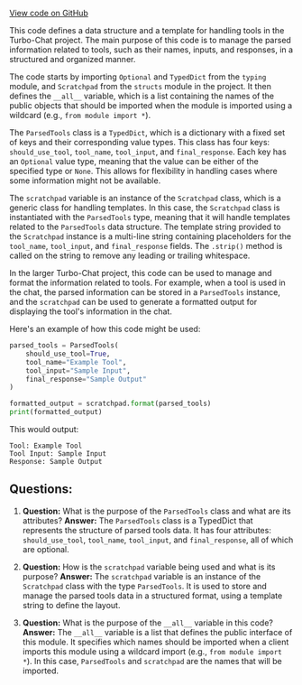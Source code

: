 [View code on GitHub](https://github.com/creatorrr/turbo-chat/blob/master/turbo_chat/bots/tool/scratchpad.py)

This code defines a data structure and a template for handling tools in the Turbo-Chat project. The main purpose of this code is to manage the parsed information related to tools, such as their names, inputs, and responses, in a structured and organized manner.

The code starts by importing `Optional` and `TypedDict` from the `typing` module, and `Scratchpad` from the `structs` module in the project. It then defines the `__all__` variable, which is a list containing the names of the public objects that should be imported when the module is imported using a wildcard (e.g., `from module import *`).

The `ParsedTools` class is a `TypedDict`, which is a dictionary with a fixed set of keys and their corresponding value types. This class has four keys: `should_use_tool`, `tool_name`, `tool_input`, and `final_response`. Each key has an `Optional` value type, meaning that the value can be either of the specified type or `None`. This allows for flexibility in handling cases where some information might not be available.

The `scratchpad` variable is an instance of the `Scratchpad` class, which is a generic class for handling templates. In this case, the `Scratchpad` class is instantiated with the `ParsedTools` type, meaning that it will handle templates related to the `ParsedTools` data structure. The template string provided to the `Scratchpad` instance is a multi-line string containing placeholders for the `tool_name`, `tool_input`, and `final_response` fields. The `.strip()` method is called on the string to remove any leading or trailing whitespace.

In the larger Turbo-Chat project, this code can be used to manage and format the information related to tools. For example, when a tool is used in the chat, the parsed information can be stored in a `ParsedTools` instance, and the `scratchpad` can be used to generate a formatted output for displaying the tool's information in the chat.

Here's an example of how this code might be used:

```python
parsed_tools = ParsedTools(
    should_use_tool=True,
    tool_name="Example Tool",
    tool_input="Sample Input",
    final_response="Sample Output"
)

formatted_output = scratchpad.format(parsed_tools)
print(formatted_output)
```

This would output:

```
Tool: Example Tool
Tool Input: Sample Input
Response: Sample Output
```
## Questions: 
 1. **Question:** What is the purpose of the `ParsedTools` class and what are its attributes?
   **Answer:** The `ParsedTools` class is a TypedDict that represents the structure of parsed tools data. It has four attributes: `should_use_tool`, `tool_name`, `tool_input`, and `final_response`, all of which are optional.

2. **Question:** How is the `scratchpad` variable being used and what is its purpose?
   **Answer:** The `scratchpad` variable is an instance of the `Scratchpad` class with the type `ParsedTools`. It is used to store and manage the parsed tools data in a structured format, using a template string to define the layout.

3. **Question:** What is the purpose of the `__all__` variable in this code?
   **Answer:** The `__all__` variable is a list that defines the public interface of this module. It specifies which names should be imported when a client imports this module using a wildcard import (e.g., `from module import *`). In this case, `ParsedTools` and `scratchpad` are the names that will be imported.